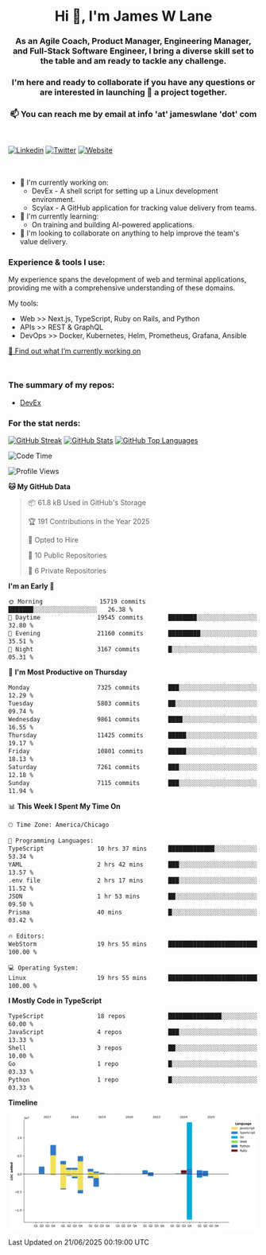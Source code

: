 <h1 align="center">Hi 👋, I'm James W Lane</h1>
<h3 align="center">As an Agile Coach, Product Manager, Engineering Manager, and Full-Stack Software Engineer, I bring a diverse skill set to the table and am ready to tackle any challenge.</h3>
<h3 align="center">I'm here and ready to collaborate if you have any questions or are interested in launching 🚀 a project together.</h3>

<div style="margin-top: 16px;" />

<h3 align="center">📫 You can reach me by email at info 'at' jameswlane 'dot' com</h3>

<div style="margin-top: 48px;" />

[![Linkedin](https://img.shields.io/badge/LinkedIn-0077B5?style=for-the-badge&logo=linkedin&logoColor=white)](https://www.linkedin.com/in/jameswlane/)
[![Twitter](https://img.shields.io/badge/Twitter-1DA1F2?style=for-the-badge&logo=twitter&logoColor=white)](https://x.com/jameswlane)
[![Website](https://img.shields.io/website?down_color=red&down_message=offline&style=for-the-badge&up_color=green&up_message=up&url=https%3A%2F%2Fwww.jameswlane.com)](https://www.jameswlane.com)

<div style="margin-top: 48px;" />

- 🔭 I'm currently working on:
  - DevEx - A shell script for setting up a Linux development environment.
  - Scylax - A GitHub application for tracking value delivery from teams.
- 🌱 I'm currently learning:
  - On training and building AI-powered applications.
- 👯 I'm looking to collaborate on anything to help improve the team's value delivery.

### Experience & tools I use:

My experience spans the development of web and terminal applications, providing me with a comprehensive understanding of these domains.

My tools:
- Web >> Next.js, TypeScript, Ruby on Rails, and Python
- APIs >> REST & GraphQL
- DevOps >> Docker, Kubernetes, Helm, Prometheus, Grafana, Ansible

[🔭 Find out what I’m currently working on](https://www.jameswlane.com/now)  

<div style="margin-top: 50px;"/>

### The summary of my repos:
- [DevEx](https://github.com/jameswlane/devex)  

### For the stat nerds:
[![GitHub Streak](https://github-readme-streak-stats.herokuapp.com?user=jameswlane&theme=tokyonight)](https://git.io/streak-stats)
[![GitHub Stats](https://github-readme-stats.vercel.app/api?username=jameswlane&show_icons=true&theme=tokyonight)](https://github-readme-stats.vercel.app)
[![GitHub Top Languages](https://github-readme-stats.vercel.app/api/top-langs?username=jameswlane&show_icons=true&locale=en&layout=compact&theme=tokyonight)](https://github-readme-stats.vercel.app)

<!--START_SECTION:waka-->
![Code Time](http://img.shields.io/badge/Code%20Time-588%20hrs%2025%20mins-blue)

![Profile Views](http://img.shields.io/badge/Profile%20Views-0-blue)

**🐱 My GitHub Data** 

> 📦 61.8 kB Used in GitHub's Storage 
 > 
> 🏆 191 Contributions in the Year 2025
 > 
> 💼 Opted to Hire
 > 
> 📜 10 Public Repositories 
 > 
> 🔑 6 Private Repositories 
 > 
**I'm an Early 🐤** 

```text
🌞 Morning                15719 commits       ███████░░░░░░░░░░░░░░░░░░   26.38 % 
🌆 Daytime                19545 commits       ████████░░░░░░░░░░░░░░░░░   32.80 % 
🌃 Evening                21160 commits       █████████░░░░░░░░░░░░░░░░   35.51 % 
🌙 Night                  3167 commits        █░░░░░░░░░░░░░░░░░░░░░░░░   05.31 % 
```
📅 **I'm Most Productive on Thursday** 

```text
Monday                   7325 commits        ███░░░░░░░░░░░░░░░░░░░░░░   12.29 % 
Tuesday                  5803 commits        ██░░░░░░░░░░░░░░░░░░░░░░░   09.74 % 
Wednesday                9861 commits        ████░░░░░░░░░░░░░░░░░░░░░   16.55 % 
Thursday                 11425 commits       █████░░░░░░░░░░░░░░░░░░░░   19.17 % 
Friday                   10801 commits       █████░░░░░░░░░░░░░░░░░░░░   18.13 % 
Saturday                 7261 commits        ███░░░░░░░░░░░░░░░░░░░░░░   12.18 % 
Sunday                   7115 commits        ███░░░░░░░░░░░░░░░░░░░░░░   11.94 % 
```


📊 **This Week I Spent My Time On** 

```text
🕑︎ Time Zone: America/Chicago

💬 Programming Languages: 
TypeScript               10 hrs 37 mins      █████████████░░░░░░░░░░░░   53.34 % 
YAML                     2 hrs 42 mins       ███░░░░░░░░░░░░░░░░░░░░░░   13.57 % 
.env file                2 hrs 17 mins       ███░░░░░░░░░░░░░░░░░░░░░░   11.52 % 
JSON                     1 hr 53 mins        ██░░░░░░░░░░░░░░░░░░░░░░░   09.50 % 
Prisma                   40 mins             █░░░░░░░░░░░░░░░░░░░░░░░░   03.42 % 

🔥 Editors: 
WebStorm                 19 hrs 55 mins      █████████████████████████   100.00 % 

💻 Operating System: 
Linux                    19 hrs 55 mins      █████████████████████████   100.00 % 
```

**I Mostly Code in TypeScript** 

```text
TypeScript               18 repos            ███████████████░░░░░░░░░░   60.00 % 
JavaScript               4 repos             ███░░░░░░░░░░░░░░░░░░░░░░   13.33 % 
Shell                    3 repos             ██░░░░░░░░░░░░░░░░░░░░░░░   10.00 % 
Go                       1 repo              █░░░░░░░░░░░░░░░░░░░░░░░░   03.33 % 
Python                   1 repo              █░░░░░░░░░░░░░░░░░░░░░░░░   03.33 % 
```



**Timeline**

![Lines of Code chart](https://raw.githubusercontent.com/jameswlane/jameswlane/main/assets/bar_graph.png)


 Last Updated on 21/06/2025 00:19:00 UTC
<!--END_SECTION:waka-->
